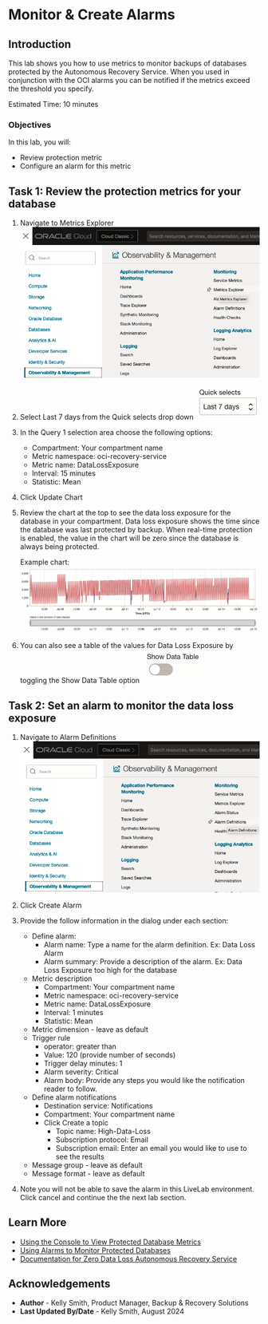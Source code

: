 # Monitor & Create Alarms

## Introduction

This lab shows you how to use metrics to monitor backups of databases protected by the Autonomous Recovery Service.  When you used in conjunction with the OCI alarms you can be notified if the metrics exceed the threshold you specify.

Estimated Time: 10 minutes

### Objectives

In this lab, you will:
* Review protection metric 
* Configure an alarm for this metric

## Task 1: Review the protection metrics for your database

1. Navigate to Metrics Explorer
    ![OCI menu for Metrics Explorer](images/ham_metrics_explorer.png)

2. Select Last 7 days from the Quick selects drop down
    ![Quick select drop down for 7 days](images/quick_selects_7days.png)

3. In the Query 1 selection area choose the following options:
    * Compartment: Your compartment name
    * Metric namespace: oci-recovery-service
    * Metric name: DataLossExposure
    * Interval: 15 minutes
    * Statistic: Mean

4. Click Update Chart

5. Review the chart at the top to see the data loss exposure for the database in your compartment.  Data loss exposure shows the time since the database was last protected by backup.  When real-time protection is enabled, the value in the chart will be zero since the database is always being protected.

    Example chart:
    ![Sample chart showing data loss exposure](images/chart_data_loss_exposure.png)

6. You can also see a table of the values for Data Loss Exposure by toggling the Show Data Table option
    ![Table same when toggle is used to show table](images/show_data_table.png)

## Task 2: Set an alarm to monitor the data loss exposure

1. Navigate to Alarm Definitions
    ![OCI menu showing Alarm definitions](images/ham_alarm_definitions.png)

2. Click Create Alarm

3. Provide the follow information in the dialog under each section:
    * Define alarm:
        * Alarm name: Type a name for the alarm definition.  Ex: Data Loss Alarm
        * Alarm summary: Provide a description of the alarm.  Ex: Data Loss Exposure too high for the database
    * Metric description
        * Compartment: Your compartment name
        * Metric namespace: oci-recovery-service
        * Metric name: DataLossExposure
        * Interval: 1 minutes
        * Statistic: Mean
    * Metric dimension - leave as default
    * Trigger rule
        * operator: greater than
        * Value: 120 (provide number of seconds)
        * Trigger delay minutes: 1
        * Alarm severity: Critical
        * Alarm body: Provide any steps you would like the notification reader to follow.
    * Define alarm notifications
        * Destination service: Notifications
        * Compartment: Your compartment name
        * Click Create a topic
            * Topic name: High-Data-Loss
            * Subscription protocol: Email
            * Subscription email: Enter an email you would like to use to see the results
    * Message group - leave as default
    * Message format - leave as default

4. Note you will not be able to save the alarm in this LiveLab environment.  Click cancel and continue the the next lab section.


## Learn More

* [Using the Console to View Protected Database Metrics](https://docs.oracle.com/en/cloud/paas/recovery-service/dbrsu/console-recovery-service-metrics.html)
* [Using Alarms to Monitor Protected Databases](https://docs.oracle.com/en/cloud/paas/recovery-service/dbrsu/alarm-recovery-service-metrics.html)
* [Documentation for Zero Data Loss Autonomous Recovery Service](https://docs.oracle.com/en/cloud/paas/recovery-service/dbrsu/)


## Acknowledgements
* **Author** - Kelly Smith, Product Manager, Backup & Recovery Solutions
* **Last Updated By/Date** - Kelly Smith, August 2024
